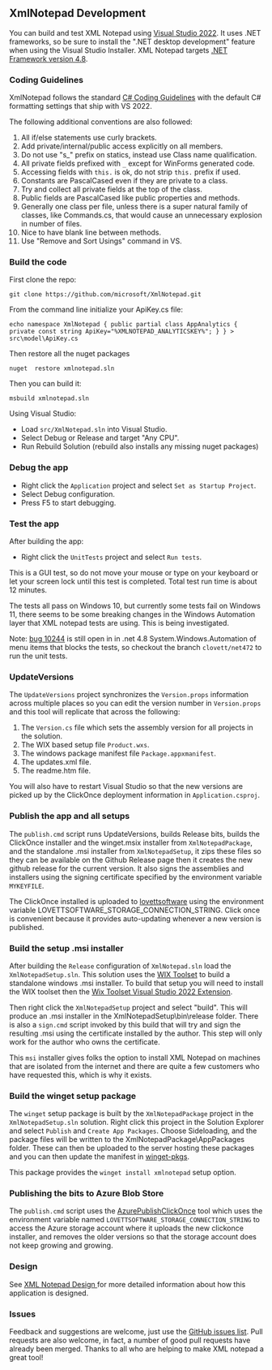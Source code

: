 ## XmlNotepad Development

You can build and test XML Notepad using [Visual Studio 2022](https://visualstudio.microsoft.com/downloads/). It uses
.NET frameworks, so be sure to install the ".NET desktop development" feature when using the Visual Studio Installer.
XML Notepad targets [.NET Framework version 4.8](https://dotnet.microsoft.com/en-us/download/dotnet-framework/net48).

### Coding Guidelines

XmlNotepad follows the standard [C# Coding
Guidelines](https://docs.microsoft.com/en-us/dotnet/csharp/fundamentals/coding-style/coding-conventions) with the
default C# formatting settings that ship with VS 2022.

The following additional conventions are also followed:

1. All if/else statements use curly brackets.
1. Add private/internal/public access explicitly on all members.
1. Do not use "s_" prefix on statics, instead use Class name qualification.
1. All private fields prefixed with `_` except for WinForms generated code.
1. Accessing fields with `this.` is ok, do not strip `this.` prefix if used.
1. Constants are PascalCased even if they are private to a class.
1. Try and collect all private fields at the top of the class.
1. Public fields are PascalCased like public properties and methods.
1. Generally one class per file, unless there is a super natural family of classes, like Commands.cs, that would cause
   an unnecessary explosion in number of files.
1. Nice to have blank line between methods.
1. Use "Remove and Sort Usings" command in VS.

### Build the code

First clone the repo:
```
git clone https://github.com/microsoft/XmlNotepad.git
```

From the command line initialize your ApiKey.cs file:
```shell
echo namespace XmlNotepad { public partial class AppAnalytics { private const string ApiKey="%XMLNOTEPAD_ANALYTICSKEY%"; } } > src\model\ApiKey.cs
```

Then restore all the nuget packages
```
nuget  restore xmlnotepad.sln
```

Then you can build it:
```
msbuild xmlnotepad.sln
```

Using Visual Studio:

- Load `src/XmlNotepad.sln` into Visual Studio.
- Select Debug or Release and target "Any CPU".
- Run Rebuild Solution (rebuild also installs any missing nuget packages)

### Debug the app

- Right click the `Application` project and select `Set as Startup Project`.
- Select Debug configuration.
- Press F5 to start debugging.

### Test the app

After building the app:

- Right click the `UnitTests` project and select `Run tests`.

This is a GUI test, so do not move your mouse or type on your keyboard or let your screen lock until this test is
completed. Total test run time is about 12 minutes.

The tests all pass on Windows 10, but currently some tests fail on Windows 11, there seems to be some breaking changes
in the Windows Automation layer that XML notepad tests are using. This is being investigated.

Note: [bug 10244](https://github.com/dotnet/winforms/issues/10244) is still open in in .net 4.8
System.Windows.Automation of menu items that blocks the tests, so checkout the branch `clovett/net472` to run the unit
tests.

### UpdateVersions

The `UpdateVersions` project synchronizes the `Version.props` information across multiple places so you can edit the
version number in `Version.props` and this tool will replicate that across the following:

1. The `Version.cs` file which sets the assembly version for all projects in the solution.
1. The WIX based setup file `Product.wxs`.
2. The windows package manifest file `Package.appxmanifest`.
3. The updates.xml file.
4. The readme.htm file.

You will also have to restart Visual Studio so that the new versions are picked up by the ClickOnce deployment
information in  `Application.csproj`.

### Publish the app and all setups

The `publish.cmd` script runs UpdateVersions, builds Release bits, builds the ClickOnce installer and the winget.msix
installer from `XmlNotepadPackage`, and the standalone .msi installer from `XmlNotepadSetup`, it zips these files so
they can be available on the Github Release page then it creates the new github release for the current version. It also
signs the assemblies and installers using the signing certificate specified by the environment variable `MYKEYFILE`.

The ClickOnce installed is uploaded to
[lovettsoftware](https://lovettsoftwarestorage.blob.core.windows.net/downloads/XmlNotepad/XmlNotepad.application) using
the environment variable LOVETTSOFTWARE_STORAGE_CONNECTION_STRING. Click once is convenient because it provides
auto-updating whenever a new version is published.

### Build the setup .msi installer

After building the `Release` configuration of `XmlNotepad.sln` load the `XmlNotepadSetup.sln`. This solution uses the
[WIX Toolset](https://wixtoolset.org/) to build a standalone windows .msi installer. To build that setup you will need
to install the WIX toolset then the [Wix Toolset Visual Studio 2022
Extension](https://marketplace.visualstudio.com/items?itemName=WixToolset.WixToolsetVisualStudio2022Extension).

Then right click the `XmlNotepadSetup` project and select "build". This will produce an .msi installer in the
XmlNotepadSetup\bin\release folder. There is also a `sign.cmd` script invoked by this build that will try and sign the
resulting .msi using the certificate installed by the author. This step will only work for the author who owns the
certificate.

This `msi` installer gives folks the option to install XML Notepad on machines that are isolated from the internet and
there are quite a few customers who have requested this, which is why it exists.

### Build the winget setup package

The `winget` setup package is built by the `XmlNotepadPackage` project in the `XmlNotepadSetup.sln` solution. Right
click this project in the Solution Explorer and select `Publish` and `Create App Packages`. Choose Sideloading, and the
package files will be written to the XmlNotepadPackage\AppPackages folder. These can then be uploaded to the server
hosting these packages and you can then update the manifest in
[winget-pkgs](https://github.com/microsoft/winget-pkgs/tree/master/manifests/m/Microsoft/XMLNotepad).

This package provides the `winget install xmlnotepad` setup option.

### Publishing the bits to Azure Blob Store

The `publish.cmd` script uses the
[AzurePublishClickOnce](https://github.com/clovett/tools/tree/master/AzurePublishClickOnce) tool which uses the
environment variable named `LOVETTSOFTWARE_STORAGE_CONNECTION_STRING` to access the Azure storage account where it
uploads the new clickonce installer, and removes the older versions so that the storage account does not keep growing
and growing.

### Design

See [XML Notepad Design ](design.md) for more detailed information about how this application is designed.

### Issues

Feedback and suggestions are welcome, just use the [GitHub  issues
list](https://github.com/microsoft/XmlNotepad/issues). Pull requests are also welcome, in fact, a number of good pull
requests have already been merged. Thanks to all who are helping to make XML notepad a great tool!
